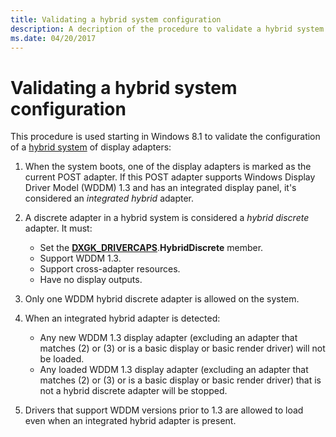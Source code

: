```yaml
---
title: Validating a hybrid system configuration
description: A decription of the procedure to validate a hybrid system.
ms.date: 04/20/2017
---
```


# Validating a hybrid system configuration


This procedure is used starting in Windows 8.1 to validate the configuration of a [hybrid system](using-cross-adapter-resources-in-a-hybrid-system.md) of display adapters:

1.  When the system boots, one of the display adapters is marked as the current POST adapter. If this POST adapter supports Windows Display Driver Model (WDDM) 1.3 and has an integrated display panel, it's considered an *integrated hybrid* adapter.
2.  A discrete adapter in a hybrid system is considered a *hybrid discrete* adapter. It must:
    -   Set the [**DXGK\_DRIVERCAPS**](/windows-hardware/drivers/ddi/d3dkmddi/ns-d3dkmddi-_dxgk_drivercaps).**HybridDiscrete** member.
    -   Support WDDM 1.3.
    -   Support cross-adapter resources.
    -   Have no display outputs.

3.  Only one WDDM hybrid discrete adapter is allowed on the system.
4.  When an integrated hybrid adapter is detected:
    -   Any new WDDM 1.3 display adapter (excluding an adapter that matches (2) or (3) or is a basic display or basic render driver) will not be loaded.
    -   Any loaded WDDM 1.3 display adapter (excluding an adapter that matches (2) or (3) or is a basic display or basic render driver) that is not a hybrid discrete adapter will be stopped.

5.  Drivers that support WDDM versions prior to 1.3 are allowed to load even when an integrated hybrid adapter is present.

 

